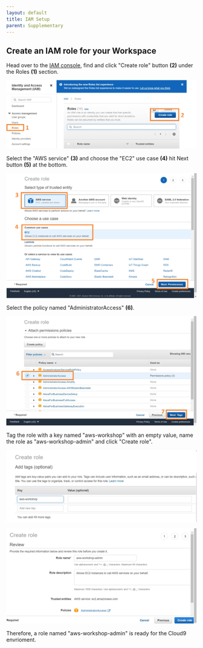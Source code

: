 ```yaml
---
layout: default
title: IAM Setup
parent: Supplementary
---
```


## Create an IAM role for your Workspace

Head over to the [IAM console](https://console.aws.amazon.com/iam/home), find and click "Create role" button **(2)** under the Roles **(1)** section.

![Image](../../src/img/Setup/Cloud9-5.jpg)

Select the "AWS service" **(3)** and choose the "EC2" use case **(4)** hit Next button **(5)** at the bottom.

![Image](../../src/img/Setup/Cloud9-6.jpg)

Select the policy named "AdministratorAccess" **(6)**.

![Image](../../src/img/Setup/Cloud9-7.jpg)

Tag the role with a key named "aws-workshop" with an empty value, name the role as "aws-workshop-admin" and click "Create role".

![Image](../../src/img/Setup/Cloud9-8.jpg)

![Image](../../src/img/Setup/Cloud9-9.jpg)

Therefore, a role named "aws-workshop-admin" is ready for the Cloud9 envrioment.